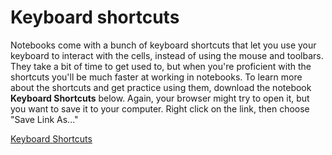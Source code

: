 # Keyboard shortcuts

Notebooks come with a bunch of keyboard shortcuts that let you use your keyboard to interact with the cells, instead of using the mouse and toolbars. They take a bit of time to get used to, but when you're proficient with the shortcuts you'll be much faster at working in notebooks. To learn more about the shortcuts and get practice using them, download the notebook **Keyboard Shortcuts** below. Again, your browser might try to open it, but you want to save it to your computer. Right click on the link, then choose "Save Link As..."

[Keyboard Shortcuts](https://d17h27t6h515a5.cloudfront.net/topher/2016/December/58474229_keyboard-shortcuts/keyboard-shortcuts.ipynb)
